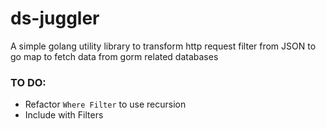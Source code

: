 # ds-juggler
A simple golang utility library to transform http request filter from JSON to go map to fetch data from gorm related databases

### TO DO:
- Refactor `Where Filter` to use recursion
- Include with Filters

